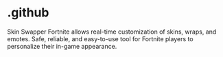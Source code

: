 # .github
Skin Swapper Fortnite allows real-time customization of skins, wraps, and emotes. Safe, reliable, and easy-to-use tool for Fortnite players to personalize their in-game appearance.
